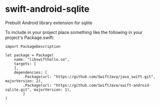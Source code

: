 # swift-android-sqlite
Prebuilt Android library extension for sqlite

To include in your project place something like the following in your project's Package.swift:

```
import PackageDescription

let package = Package(
    name: "libswifthello.so",
    targets: [
    ],
    dependencies: [
        .Package(url: "https://github.com/SwiftJava/java_swift.git", majorVersion: 2),
        .Package(url: "https://github.com/SwiftJava/swift-android-sqlite.git", majorVersion: 1),
        ]
)
```
